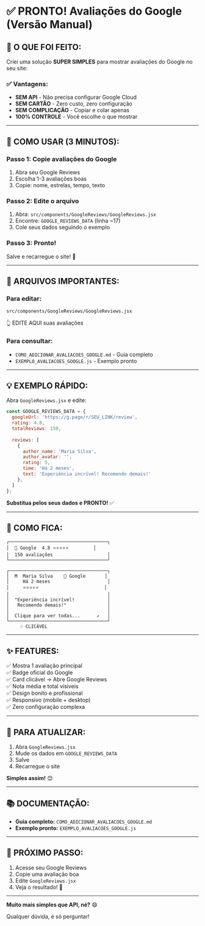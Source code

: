 # ✅ PRONTO! Avaliações do Google (Versão Manual)

## 🎉 O QUE FOI FEITO:

Criei uma solução **SUPER SIMPLES** para mostrar avaliações do Google no seu site:

### ✅ Vantagens:
- **SEM API** - Não precisa configurar Google Cloud
- **SEM CARTÃO** - Zero custo, zero configuração
- **SEM COMPLICAÇÃO** - Copiar e colar apenas
- **100% CONTROLE** - Você escolhe o que mostrar

---

## 📝 COMO USAR (3 MINUTOS):

### **Passo 1: Copie avaliações do Google**
1. Abra seu Google Reviews
2. Escolha 1-3 avaliações boas
3. Copie: nome, estrelas, tempo, texto

### **Passo 2: Edite o arquivo**
1. Abra: `src/components/GoogleReviews/GoogleReviews.jsx`
2. Encontre: `GOOGLE_REVIEWS_DATA` (linha ~17)
3. Cole seus dados seguindo o exemplo

### **Passo 3: Pronto!**
Salve e recarregue o site! 🚀

---

## 📂 ARQUIVOS IMPORTANTES:

### **Para editar:**
```
src/components/GoogleReviews/GoogleReviews.jsx
```
👆 EDITE AQUI suas avaliações

### **Para consultar:**
- `COMO_ADICIONAR_AVALIACOES_GOOGLE.md` - Guia completo
- `EXEMPLO_AVALIACOES_GOOGLE.js` - Exemplo pronto

---

## 💡 EXEMPLO RÁPIDO:

Abra `GoogleReviews.jsx` e edite:

```javascript
const GOOGLE_REVIEWS_DATA = {
  googleUrl: 'https://g.page/r/SEU_LINK/review',
  rating: 4.8,
  totalReviews: 150,
  
  reviews: [
    {
      author_name: 'Maria Silva',
      author_avatar: '',
      rating: 5,
      time: 'Há 2 meses',
      text: 'Experiência incrível! Recomendo demais!'
    },
  ]
};
```

**Substitua pelos seus dados e PRONTO!** ✅

---

## 🎨 COMO FICA:

```
┌────────────────────────────────────┐
│  🔵 Google  4.8 ⭐⭐⭐⭐⭐         │
│  150 avaliações                    │
└────────────────────────────────────┘

┌────────────────────────────────────┐
│  M  Maria Silva    🔵 Google       │
│     Há 2 meses                     │
│     ⭐⭐⭐⭐⭐                        │
│                                    │
│  "Experiência incrível!            │
│   Recomendo demais!"               │
│                                    │
│  Clique para ver todas...      ↗   │
└────────────────────────────────────┘
     ☝️ CLICÁVEL
```

---

## ✨ FEATURES:

✅ Mostra 1 avaliação principal  
✅ Badge oficial do Google  
✅ Card clicável → Abre Google Reviews  
✅ Nota média e total visíveis  
✅ Design bonito e profissional  
✅ Responsivo (mobile + desktop)  
✅ Zero configuração complexa  

---

## 🔄 PARA ATUALIZAR:

1. Abra `GoogleReviews.jsx`
2. Mude os dados em `GOOGLE_REVIEWS_DATA`
3. Salve
4. Recarregue o site

**Simples assim!** 😊

---

## 📚 DOCUMENTAÇÃO:

- **Guia completo:** `COMO_ADICIONAR_AVALIACOES_GOOGLE.md`
- **Exemplo pronto:** `EXEMPLO_AVALIACOES_GOOGLE.js`

---

## 🎯 PRÓXIMO PASSO:

1. Acesse seu Google Reviews
2. Copie uma avaliação boa
3. Edite `GoogleReviews.jsx`
4. Veja o resultado! 🚀

---

**Muito mais simples que API, né?** 😄

Qualquer dúvida, é só perguntar!
